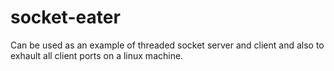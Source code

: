 # socket-eater
Can be used as an example of threaded socket server and client and also to exhault all client ports on a linux machine. 
